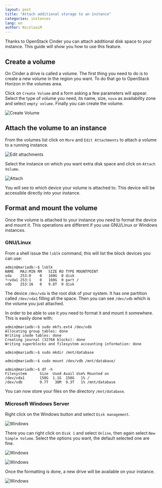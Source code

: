 ```yaml
---
layout: post
title: "Attach additional storage to an instance"
categories: instances
lang: en
author: NicolasLM
---
```


Thanks to OpenStack Cinder you can attach additional disk space to your 
instance. This guide will show you how to use this feature.

Create a volume
---------------

On Cinder a drive is called a volume. The first thing you need to do is to 
create a new volume in the region you want. To do that go to OpenStack Horizon 
in the volumes area.

Click on `Create Volume` and a form asking a few parameters will appear. Select 
the type of volume you need, its name, size, `nova` as availability zone and 
select `empty volume`. Finally you can create the volume.

![Create Volume](/kb/images/2015-01-29-attach-volume/create.png)

Attach the volume to an instance
--------------------------------

From the volumes list click on `More` and `Edit Attachments` to attach a volume 
to a running instance.

![Edit attachments](/kb/images/2015-01-29-attach-volume/edit-attachments.png)

Select the instance on which you want extra disk space and click on `Attach 
Volume`.

![Attach](/kb/images/2015-01-29-attach-volume/attach.png)

You will see to which device your volume is attached to. This device will be 
accessible directly into your instance.

Format and mount the volume
---------------------------

Once the volume is attached to your instance you need to format the device and 
mount it. This operations are different if you use GNU/Linux or Windows 
instances.

### GNU/Linux

From a shell issue the `lsblk` command, this will list the block devices you 
can use:

```
admin@mariadb:~$ lsblk
NAME   MAJ:MIN RM   SIZE RO TYPE MOUNTPOINT
vda    253:0    0   160G  0 disk
└─vda1 253:1    0   160G  0 part /
vdb    253:16   0   9.8T  0 disk
```

The device `/dev/vda` is the root disk of your system. It has one partition 
called `/dev/vda1` filling all the space. Then you can see `/dev/vdb` which is 
the volume you just attached.

In order to be able to use it you need to format it and mount it somewhere.  
This is easily done with:

```
admin@mariadb:~$ sudo mkfs.ext4 /dev/vdb
Allocating group tables: done
Writing inode tables: done
Creating journal (32768 blocks): done
Writing superblocks and filesystem accounting information: done

admin@mariadb:~$ sudo mkdir /mnt/database

admin@mariadb:~$ sudo mount /dev/vdb /mnt/database/

admin@mariadb:~$ df -h
Filesystem      Size  Used Avail Use% Mounted on
/dev/vda1       158G  1.1G  150G   1% /
/dev/vdb        9.7T   38M  9.3T   1% /mnt/database
```

You can now store your files on the directory `/mnt/database`.

### Microsoft Windows Server

Right click on the Windows button and select `Disk management`.

![Windows](/kb/images/2015-01-29-attach-volume/windows-disk-management.png)

There you can right click on `Disk 1` and select `Online`, then again select 
`New Simple Volume`. Select the options you want, the default selected one are 
fine.

![Windows](/kb/images/2015-01-29-attach-volume/windows-online.png)

![Windows](/kb/images/2015-01-29-attach-volume/windows-new.png)

Once the formatting is done, a new drive will be available on your instance.

![Windows](/kb/images/2015-01-29-attach-volume/windows-drives.png)


